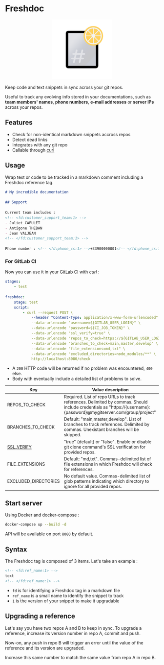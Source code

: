 # Freshdoc

<p align="center">
    <img src="./logo.png" width="196px" />
</p>

Keep code and text snippets in sync across your git repos.

Useful to track any evolving info stored in your documentations, such as **team members' names**, **phone numbers**, **e-mail addresses** or **server IPs** across your repos.

## Features

- Check for non-identical markdown snippets accross repos
- Detect dead links
- Integrates with any git repo
- Callable through [curl](https://curl.se/)

## Usage

Wrap text or code to be tracked in a markdown comment including a Freshdoc reference tag.

```markdown
# My incredible documentation

## Support

Current team includes :
<!-- <fd:customer_support_team:1> -->
- Juliet CAPULET
- Antigone THEBAN
- Jean VALJEAN
<!-- </fd:customer_support_team:1> -->

Phone number : <!-- <fd:phone_cs:1> -->+33900000001<!-- </fd:phone_cs:1> -->

```

### For GitLab CI

Now you can use it in your [GitLab CI](https://docs.gitlab.com/ee/ci/variables/predefined_variables.html) with _curl_ :

```yaml
stages:
    - test

freshdoc:
    stage: test
    script: 
        - curl --request POST \
            --header "Content-Type: application/x-www-form-urlencoded" \
            --data-urlencode "username=${GITLAB_USER_LOGIN}" \
            --data-urlencode "password=${CI_JOB_TOKEN}" \
            --data-urlencode "ssl_verify=true" \
            --data-urlencode "repos_to_check=https://${GITLAB_USER_LOGIN}:${CI_JOB_TOKEN}@mygitlab.com/group/project,https://${GITLAB_USER_LOGIN}:${CI_JOB_TOKEN}@mygitlab.com/group2/project2" \
            --data-urlencode "branches_to_check=main,master,develop" \
            --data-urlencode "file_extensions=md,txt" \
            --data-urlencode "excluded_directories=node_modules/**" \
            http://localhost:8080/check
```

- A `200` HTTP code will be returned if no problem was encountered, `400` else.
- Body with eventually include a detailed list of problems to solve.

| Key                                                                                                            | Value description                                                                                                                                                 |
| -------------------------------------------------------------------------------------------------------------- | ----------------------------------------------------------------------------------------------------------------------------------------------------------------- |
| REPOS_TO_CHECK                                                                                                 | Required. List of repo URLs to track references. Delimited by commas. Should include credentials as "https://{username}:{password}@mygitserver.com/group/project" |
| BRANCHES_TO_CHECK                                                                                              | Default: "main,master,develop". List of branches to track references. Delimited by commas. Unexistant branches will be skipped.                                   |
| [SSL_VERIFY](https://stackoverflow.com/questions/11621768/how-can-i-make-git-accept-a-self-signed-certificate) | "true" (default) or "false". Enable or disable git clone command's SSL verification for provided repos.                                                           |
| FILE_EXTENSIONS                                                                                                | Default: "md,txt". Commas-delimited list of file extensions in which Freshdoc will check for references.                                                          |
| EXCLUDED_DIRECTORIES                                                                                           | No default value. Commas-delimited list of glob patterns indicating which directory to ignore for all provided repos.                                             |

## Start server

Using Docker and docker-compose :

```bash
docker-compose up --build -d
```

API will be available on port `8080` by default.

## Syntax

The Freshdoc tag is composed of 3 items. Let's take an example :

```markdown
<!-- <fd:ref_name:1> -->
text
<!-- </fd:ref_name:1> -->
```

- `fd` is for identifying a Freshdoc tag in a markdown file
- `ref_name` is a small name to identify the snippet to track
- `1` is the version of your snippet to make it upgradable

## Upgrading a reference

Let's say you have two repos A and B to keep in sync. To upgrade a reference, increase its version number in repo A, commit and push.

Now-on, any push in repo B will trigger an error until the value of the reference and its version are upgraded.

Increase this same number to match the same value from repo A in repo B.
